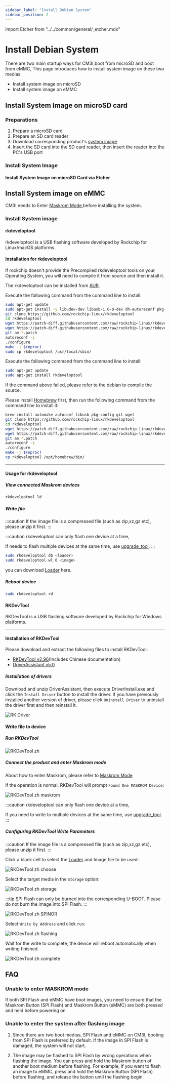 ```yaml
---
sidebar_label: "Install Debian System"
sidebar_position: 2
---
```


import Etcher from "../../common/general/\_etcher.mdx"

# Install Debian System

There are two main startup ways for CM3I,boot from microSD and boot from eMMC, This page introduces how to install system image on these two medias.

- Install system image on microSD
- Install system image on eMMC

## Install System Image on microSD card

### Preparations

1. Prepare a microSD card
2. Prepare an SD card reader
3. Download corresponding product's [system image](/compute-module/images)
4. Insert the SD card into the SD card reader, then insert the reader into the PC's USB port

### Install System Image

#### Install System Image on microSD Card via Etcher

<Etcher model="cm3i" />

## Install System image on eMMC

CM3I needs to Enter [Maskrom Mode ](/compute-module/cm3i/maskrom) before installing the system.

### Install System image

<Tabs queryString="os">
<TabItem value="linux" label="Linux">

#### rkdeveloptool

rkdeveloptool is a USB flashing software developed by Rockchip for Linux/macOS platforms.

#### Installation for rkdeveloptool

If rockchip doesn't provide the Precompiled rkdeveloptool tools on your Operating System, you will need to compile it from source and then install it.

<Tabs queryString="host-os">
<TabItem value="archlinux" label="Arch Linux">

The rkdeveloptool can be installed from [AUR](https://aur.archlinux.org/packages/rkdeveloptool).

</TabItem>
<TabItem value="debian" label="Debian">

Execute the following command from the command line to install:

```bash
sudo apt-get update
sudo apt-get install -y libudev-dev libusb-1.0-0-dev dh-autoreconf pkg-config libusb-1.0 build-essential git wget
git clone https://github.com/rockchip-linux/rkdeveloptool
cd rkdeveloptool
wget https://patch-diff.githubusercontent.com/raw/rockchip-linux/rkdeveloptool/pull/73.patch
wget https://patch-diff.githubusercontent.com/raw/rockchip-linux/rkdeveloptool/pull/85.patch
git am *.patch
autoreconf -i
./configure
make -j $(nproc)
sudo cp rkdeveloptool /usr/local/sbin/
```

</TabItem>

<TabItem value="ubuntu" label="Ubuntu">

Execute the following command from the command line to install:

```bash
sudo apt-get update
sudo apt-get install rkdeveloptool
```

If the command above failed, please refer to the debian to compile the source.

</TabItem>

<TabItem value="macos" label="macOS">

Please install [Homebrew](https://brew.sh/) first, then run the following command from the command line to install it:

```bash
brew install automake autoconf libusb pkg-config git wget
git clone https://github.com/rockchip-linux/rkdeveloptool
cd rkdeveloptool
wget https://patch-diff.githubusercontent.com/raw/rockchip-linux/rkdeveloptool/pull/73.patch
wget https://patch-diff.githubusercontent.com/raw/rockchip-linux/rkdeveloptool/pull/85.patch
git am *.patch
autoreconf -i
./configure
make -j $(nproc)
cp rkdeveloptool /opt/homebrew/bin/
```

</TabItem>
</Tabs>

---

#### Usage for rkdeveloptool

##### View connected Maskrom devices

```bash
rkdeveloptool ld
```

##### Write file

:::caution
If the image file is a compressed file (such as zip,xz,gz etc), please unzip it first.
:::

:::caution
rkdeveloptool can only flash one device at a time,

If needs to flash multiple devices at the same time, use [upgrade_tool](/general-tutorial/rksdk/upgrade_tool).
:::

```bash
sudo rkdeveloptool db <loader>
sudo rkdeveloptool wl 0 <image>
```

you can download [Loader](loader) here.

##### Reboot device

```bash
sudo rkdeveloptool rd
```

</TabItem>
<TabItem value="windows" label="Windows">

#### RKDevTool

RKDevTool is a USB flashing software developed by Rockchip for Windows platforms.

---

#### Installation of RKDevTool

Please download and extract the following files to install RKDevTool:

- [RKDevTool v2.96](https://dl.radxa.com/tools/windows/RKDevTool_Release_v2.96_zh.zip)(Includes Chinese documentation)
- [DriverAssistant v5.0](https://dl.radxa.com/tools/windows/DriverAssitant_v5.0.zip)

##### Installation of drivers

Download and unzip DriverAssistant, then execute DriverInstall.exe and click the `Install Driver` button to install the driver.
If you have previously installed another version of driver, please click `Uninstall Driver` to uninstall the driver first and then reinstall it.

![RK Driver](/img/configuration/RK-Driver-Assistant-Install-Uninstall.webp)

#### Write file to device

##### Run RKDevTool

![RKDevTool zh](/img/configuration/rkdevtool-zh.webp)

##### Connect the product and enter Maskrom mode

About how to enter Maskrom, please refer to [Maskrom Mode ](/compute-module/cm3i/maskrom)

If the operation is normal, RKDevTool will prompt `Found One MASKROM Device`:

![RKDevTool zh maskrom](/img/configuration/rkdevtool-zh-maskrom.webp)

:::caution
rkdeveloptool can only flash one device at a time,

If you need to write to multiple devices at the same time, use [upgrade_tool](/general-tutorial/rksdk/upgrade_tool).
:::

##### Configuring RKDevTool Write Parameters

:::caution
If the image file is a compressed file (such as zip,xz,gz etc), please unzip it first.
:::

Click a blank cell to select the [Loader](loader) and Image file to be used:

![RKDevTool zh choose](/img/configuration/rkdevtool-zh-choose.webp)

Select the target media in the `Storage` option:

<Tabs queryString="storage">
<TabItem value="emmc" label="eMMC">

![RKDevTool zh storage](/img/configuration/rkdevtool-zh-storage.webp)

</TabItem>
<TabItem value="spi" label="SPINOR">

:::tip
SPI Flash can only be burned into the corresponding U-BOOT. Please do not burn the image into SPI Flash.
:::

![RKDevTool zh SPINOR](/img/configuration/rkdevtool-zh-spinor.webp)

</TabItem>
</Tabs>

Select `Write by Address` and click `run`:

![RKDevTool zh flashing](/img/configuration/rkdevtool-zh-flashing.webp)

Wait for the write to complete, the device will reboot automatically when writing finished.

![RKDevTool zh complete](/img/configuration/rkdevtool-zh-complete.webp)

</TabItem>
</Tabs>

## FAQ

### Unable to enter MASKROM mode

If both SPI Flash and eMMC have boot images, you need to ensure that the Maskrom Button (SPI Flash) and Maskrom Button (eMMC) are both pressed and held before powering on.

### Unable to enter the system after flashing image

1. Since there are two boot medias, SPI Flash and eMMC on CM3I, booting from SPI Flash is preferred by default. If the image in SPI Flash is damaged, the system will not start.

2. The image may be flashed to SPI Flash by wrong operations when flashing the image. You can press and hold the Maskrom button of another boot medium before flashing. For example, if you want to flash an image to eMMC, press and hold the Maskrom Button (SPI Flash) before flashing, and release the button until the flashing begin.
